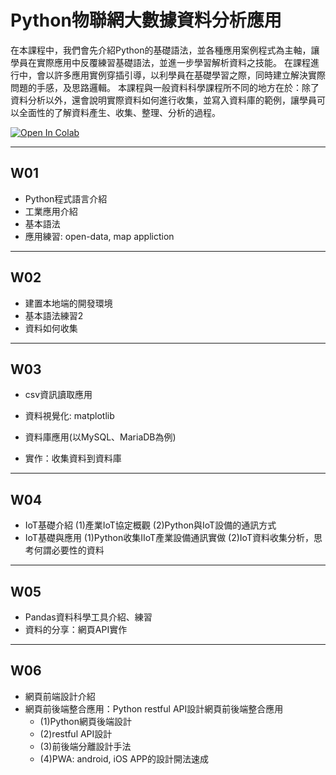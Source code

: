 # Python物聯網大數據資料分析應用

在本課程中，我們會先介紹Python的基礎語法，並各種應用案例程式為主軸，讓學員在實際應用中反覆練習基礎語法，並進一步學習解析資料之技能。
在課程進行中，會以許多應用實例穿插引導，以利學員在基礎學習之際，同時建立解決實際問題的手感，及思路邏輯。
本課程與一般資料科學課程所不同的地方在於：除了資料分析以外，還會說明實際資料如何進行收集，並寫入資料庫的範例，讓學員可以全面性的了解資料產生、收集、整理、分析的過程。

[![Open In Colab](https://colab.research.google.com/assets/colab-badge.svg)](https://colab.research.google.com/github/maloyang/KH20221202_IoT_Data_Science/)


----

## W01

- Python程式語言介紹
- 工業應用介紹
- 基本語法
- 應用練習: open-data, map appliction

----

## W02

- 建置本地端的開發環境
- 基本語法練習2
- 資料如何收集

----
## W03

- csv資訊讀取應用
- 資料視覺化: matplotlib

- 資料庫應用(以MySQL、MariaDB為例)
- 實作：收集資料到資料庫

----
## W04

- IoT基礎介紹 (1)產業IoT協定概觀 (2)Python與IoT設備的通訊方式
- IoT基礎與應用 (1)Python收集IIoT產業設備通訊實做 (2)IoT資料收集分析，思考何謂必要性的資料

----
## W05

- Pandas資料科學工具介紹、練習
- 資料的分享：網頁API實作

----
## W06

- 網頁前端設計介紹
- 網頁前後端整合應用：Python restful API設計網頁前後端整合應用 
    - (1)Python網頁後端設計 
    - (2)restful API設計 
    - (3)前後端分離設計手法 
    - (4)PWA: android, iOS APP的設計開法速成
